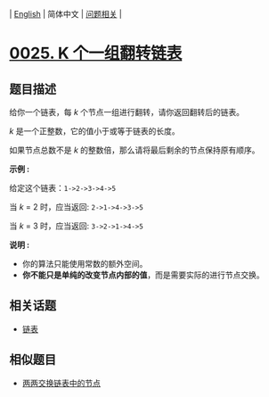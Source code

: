 
| [English](README_EN.md) | 简体中文 | [问题相关](QUESTION.md) |
# [0025. K 个一组翻转链表](https://leetcode-cn.com/problems/reverse-nodes-in-k-group/)
## 题目描述
<p>给你一个链表，每&nbsp;<em>k&nbsp;</em>个节点一组进行翻转，请你返回翻转后的链表。</p>

<p><em>k&nbsp;</em>是一个正整数，它的值小于或等于链表的长度。</p>

<p>如果节点总数不是&nbsp;<em>k&nbsp;</em>的整数倍，那么请将最后剩余的节点保持原有顺序。</p>

<p><strong>示例 :</strong></p>

<p>给定这个链表：<code>1-&gt;2-&gt;3-&gt;4-&gt;5</code></p>

<p>当&nbsp;<em>k&nbsp;</em>= 2 时，应当返回: <code>2-&gt;1-&gt;4-&gt;3-&gt;5</code></p>

<p>当&nbsp;<em>k&nbsp;</em>= 3 时，应当返回: <code>3-&gt;2-&gt;1-&gt;4-&gt;5</code></p>

<p><strong>说明 :</strong></p>

<ul>
	<li>你的算法只能使用常数的额外空间。</li>
	<li><strong>你不能只是单纯的改变节点内部的值</strong>，而是需要实际的进行节点交换。</li>
</ul>

## 相关话题
- [链表](https://leetcode-cn.com/tag/linked-list)
## 相似题目
- [两两交换链表中的节点](../0024/README.md)
